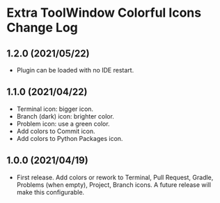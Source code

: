 # Extra ToolWindow Colorful Icons Change Log

## 1.2.0 (2021/05/22)
* Plugin can be loaded with no IDE restart.

## 1.1.0 (2021/04/22)
* Terminal icon: bigger icon.
* Branch (dark) icon: brighter color.
* Problem icon: use a green color.
* Add colors to Commit icon.
* Add colors to Python Packages icon.

## 1.0.0 (2021/04/19)
* First release. Add colors or rework to Terminal, Pull Request, Gradle, Problems (when empty), Project, Branch icons. A future release will make this configurable.
